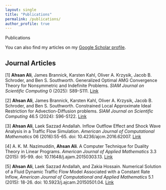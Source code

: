 ```yaml
---
layout: single
title: "Publications"
permalink: /publications/
author_profile: true
---
```


Publications

You can also find my articles on my [Google Scholar profile](https://scholar.google.com/citations?user=fwXIoCMAAAAJ&hl=en).

## Journal Articles

[1] **Ahsan Ali**, James Brannick, Karsten Kahl, Oliver A. Krzysik, Jacob B. Schroder, and Ben S. Southworth. Generalized Optimal AMG Convergence Theory for Nonsymmetric and Indefinite Problems. *SIAM Journal on Scientific Computing* 0 (2025): S89-S111. [Link](https://epubs.siam.org/doi/full/10.1137/24M1679288)

[2] **Ahsan Ali**, James Brannick, Karsten Kahl, Oliver A. Krzysik, Jacob B. Schroder, and Ben S. Southworth. Constrained Local Approximate Ideal Restriction for Advection-Diffusion problems. *SIAM Journal on Scientific Computing* 46.5 (2024): S96-S122. [Link](https://epubs.siam.org/doi/full/10.1137/23M1583442)

[3] **Ahsan Ali**, Laek Sazzad Andallah. Inflow Outflow Effect and Shock Wave Analysis in a Traffic Flow Simulation. *American Journal of Computational Mathematics* 06 (2016):55-65. doi: 10.4236/ajcm.2016.62007. [Link](https://www.scirp.org/html/1-1100505_65971.htm)

[4] A. K. M. Nazimuddin, **Ahsan Ali**. A Computer Technique for Duality Theory in Linear Programs. *American Journal of Applied Mathematics* 3.3 (2015): 95-99. doi: 10.11648/j.ajam.20150303.13. [Link](https://www.sciencepublishinggroup.com/article/10.11648/j.ajam.20150303.13)

[5] **Ahsan Ali**, Laek Sazzad Andallah, and Zakia Hossain. Numerical Solution of a Fluid Dynamic Traffic Flow Model Associated with a Constant Rate Inflow, *American Journal of Computational and Applied Mathematics*  5.1 (2015): 18-26. doi: 10.5923/j.ajcam.20150501.04. [Link](http://article.sapub.org/10.5923.j.ajcam.20150501.04.html)

